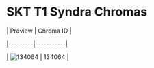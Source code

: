 # SKT T1 Syndra Chromas


| Preview | Chroma ID |

|---------|-----------|

| ![134064](https://raw.communitydragon.org/latest/plugins/rcp-be-lol-game-data/global/default/v1/champion-chroma-images/134/134064.png) | 134064 |